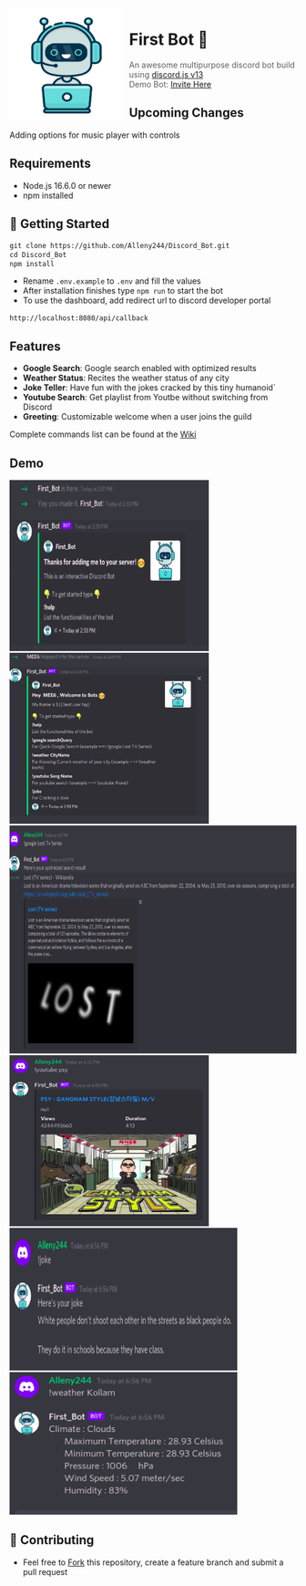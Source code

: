 <img width="200" height="200" align="left" style="float: left; margin: 0 10px 0 0;" alt="Strange" src="./readmeImages/bot.jpg">

# First Bot 🤖

> An awesome multipurpose discord bot build using [discord.js v13](https://discord.js.org) </br>
> Demo Bot: [Invite Here](https://discord.com/api/oauth2/authorize?client_id=806034132102152203&scope=bot)

## Upcoming Changes
Adding options for music player with controls

## Requirements

- Node.js 16.6.0 or newer
- npm installed

## 🚀 Getting Started

```
git clone https://github.com/Alleny244/Discord_Bot.git
cd Discord_Bot
npm install
```

- Rename `.env.example` to `.env` and fill the values
- After installation finishes type `npm run` to start the bot
- To use the dashboard, add redirect url to discord developer portal
```
http://localhost:8080/api/callback
```

## Features

- **Google Search**: Google search enabled with optimized results
- **Weather Status**: Recites the weather status of any city
- **Joke Teller**: Have fun with the jokes cracked by this tiny humanoid`
- **Youtube Search**: Get playlist from Youtbe without switching from Discord
- **Greeting**: Customizable welcome when a user joins the guild


Complete commands list can be found at the [Wiki](https://github.com/Alleny244/Discord_Bot/blob/main/Commands.txt)


## Demo
<span>
<img width="350" height="300" alt="Strange" src="./readmeImages/intro.png">
<img width="350" height="300" alt="Strange" src="./readmeImages/second.png">
</span>
<span>
<img width="650" height="400" alt="Strange" src="./readmeImages/google.png">
<img width="350" height="300" alt="Strange" src="./readmeImages/yt.png">
</span>
<span>
<img width="400" height="250" alt="Strange" src="./readmeImages/joke.png">
<img width="400" height="250" alt="Strange" src="./readmeImages/weather.png">
</span>

## 🤝 Contributing

- Feel free to [Fork](https://github.com/Alleny244/Discord_Bot/fork) this repository, create a feature branch and submit a pull request
